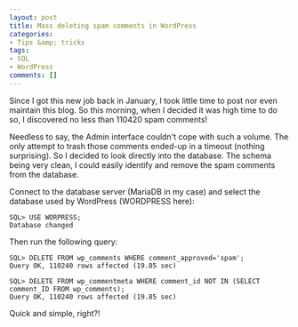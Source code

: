 ```yaml
---
layout: post
title: Mass deleting spam comments in WordPress
categories:
- Tips &amp; tricks
tags:
- SQL
- WordPress
comments: []
---
```


Since I got this new job back in January, I took little time to post nor even maintain this blog. So this morning, when I decided it was high time to do so, I discovered no less than 110420 spam comments!

Needless to say, the Admin interface couldn't cope with such a volume. The only attempt to trash those comments ended-up in a timeout (nothing surprising). So I decided to look directly into the database. The schema being very clean, I could easily identify and remove the spam comments from the database.

Connect to the database server (MariaDB in my case) and select the database used by WordPress (WORDPRESS here):

```
SQL> USE WORPRESS;
Database changed
```

Then run the following query:

```
SQL> DELETE FROM wp_comments WHERE comment_approved='spam';
Query OK, 110240 rows affected (19.85 sec)

SQL> DELETE FROM wp_commentmeta WHERE comment_id NOT IN (SELECT comment_ID FROM wp_comments);
Query OK, 110240 rows affected (19.85 sec)
```

Quick and simple, right?!
